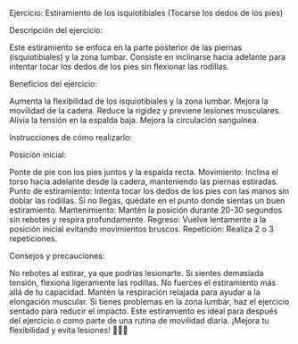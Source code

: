 Ejercicio: Estiramiento de los isquiotibiales (Tocarse los dedos de los pies)


Descripción del ejercicio: 

Este estiramiento se enfoca en la parte posterior de las piernas (isquiotibiales) y la zona lumbar. 
Consiste en inclinarse hacia adelante para intentar tocar los dedos de los pies sin flexionar las rodillas.




Beneficios del ejercicio:

Aumenta la flexibilidad de los isquiotibiales y la zona lumbar. 
Mejora la movilidad de la cadera. 
Reduce la rigidez y previene lesiones musculares. 
Alivia la tensión en la espalda baja. 
Mejora la circulación sanguínea.



Instrucciones de cómo realizarlo:

Posición inicial: 

Ponte de pie con los pies juntos y la espalda recta. 
Movimiento: Inclina el torso hacia adelante desde la cadera, manteniendo las piernas estiradas. 
Punto de estiramiento: Intenta tocar los dedos de los pies con las manos sin doblar las rodillas. 
Si no llegas, quédate en el punto donde sientas un buen estiramiento. 
Mantenimiento: Mantén la posición durante 20-30 segundos sin rebotes y respira profundamente. 
Regreso: Vuelve lentamente a la posición inicial evitando movimientos bruscos. 
Repetición: Realiza 2 o 3 repeticiones.



Consejos y precauciones:

No rebotes al estirar, ya que podrías lesionarte. 
Si sientes demasiada tensión, flexiona ligeramente las rodillas. 
No fuerces el estiramiento más allá de tu capacidad. 
Mantén la respiración relajada para ayudar a la elongación muscular. 
Si tienes problemas en la zona lumbar, haz el ejercicio sentado para reducir el impacto. 
Este estiramiento es ideal para después del ejercicio o como parte de una rutina de movilidad diaria.
¡Mejora tu flexibilidad y evita lesiones! 🧘‍♂️✨
